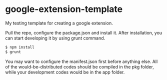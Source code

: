 # google-extension-template
My testing template for creating a google extension.

Pull the repo, configure the package.json and install it. After installation, you can start developing it by using grunt command.

```bash
$ npm install
$ grunt
```

You may want to configure the manifest.json first before anything else. All of the would-be-distributed codes should be compiled in the pkg folder, while your development codes would be in the app folder.